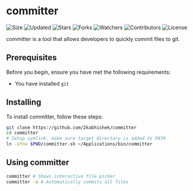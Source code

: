 # committer

![Size](https://img.shields.io/github/repo-size/2kabhishek/committer?style=plastic&color=0f0&label=Size)
![Updated](https://img.shields.io/github/last-commit/2kabhishek/committer?style=plastic&color=f00&label=Updated)
![Stars](https://img.shields.io/github/stars/2kabhishek/committer?style=plastic&color=ffc801&label=Stars)
![Forks](https://img.shields.io/github/forks/2kabhishek/committer?style=plastic&color=003cff&label=Forks)
![Watchers](https://img.shields.io/github/watchers/2kabhishek/committer?style=plastic&color=ff5500&label=Watchers)
![Contributors](https://img.shields.io/github/contributors/2kabhishek/committer?style=plastic&color=f0f&label=Contributors)
![License](https://img.shields.io/github/license/2kabhishek/committer?style=plastic&color=555&label=License)

committer is a tool that allows developers to quickly commit files to git.

## Prerequisites

Before you begin, ensure you have met the following requirements:

- You have installed `git`

## Installing

To install committer, follow these steps:

```bash
git clone https://github.com/2kabhishek/committer
cd committer
# Setup symlink, make sure target directory is added to PATH
ln -sfnv $PWD/committer.sh ~/Applications/bin/committer
```

## Using committer

```bash
committer # Shows interactive file picker
committer -a # Automatically commits all files
```
